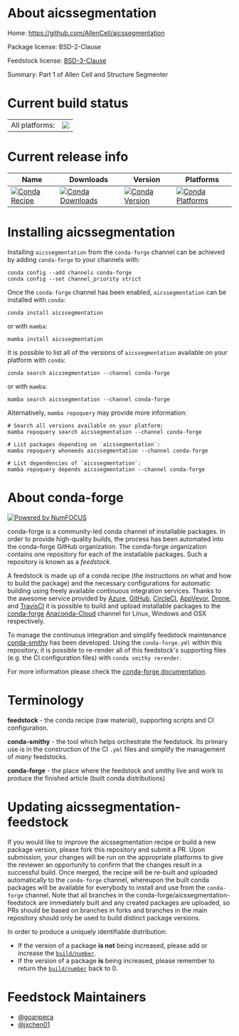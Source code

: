 About aicssegmentation
======================

Home: https://github.com/AllenCell/aicssegmentation

Package license: BSD-2-Clause

Feedstock license: [BSD-3-Clause](https://github.com/conda-forge/aicssegmentation-feedstock/blob/main/LICENSE.txt)

Summary: Part 1 of Allen Cell and Structure Segmenter

Current build status
====================


<table><tr><td>All platforms:</td>
    <td>
      <a href="https://dev.azure.com/conda-forge/feedstock-builds/_build/latest?definitionId=15398&branchName=main">
        <img src="https://dev.azure.com/conda-forge/feedstock-builds/_apis/build/status/aicssegmentation-feedstock?branchName=main">
      </a>
    </td>
  </tr>
</table>

Current release info
====================

| Name | Downloads | Version | Platforms |
| --- | --- | --- | --- |
| [![Conda Recipe](https://img.shields.io/badge/recipe-aicssegmentation-green.svg)](https://anaconda.org/conda-forge/aicssegmentation) | [![Conda Downloads](https://img.shields.io/conda/dn/conda-forge/aicssegmentation.svg)](https://anaconda.org/conda-forge/aicssegmentation) | [![Conda Version](https://img.shields.io/conda/vn/conda-forge/aicssegmentation.svg)](https://anaconda.org/conda-forge/aicssegmentation) | [![Conda Platforms](https://img.shields.io/conda/pn/conda-forge/aicssegmentation.svg)](https://anaconda.org/conda-forge/aicssegmentation) |

Installing aicssegmentation
===========================

Installing `aicssegmentation` from the `conda-forge` channel can be achieved by adding `conda-forge` to your channels with:

```
conda config --add channels conda-forge
conda config --set channel_priority strict
```

Once the `conda-forge` channel has been enabled, `aicssegmentation` can be installed with `conda`:

```
conda install aicssegmentation
```

or with `mamba`:

```
mamba install aicssegmentation
```

It is possible to list all of the versions of `aicssegmentation` available on your platform with `conda`:

```
conda search aicssegmentation --channel conda-forge
```

or with `mamba`:

```
mamba search aicssegmentation --channel conda-forge
```

Alternatively, `mamba repoquery` may provide more information:

```
# Search all versions available on your platform:
mamba repoquery search aicssegmentation --channel conda-forge

# List packages depending on `aicssegmentation`:
mamba repoquery whoneeds aicssegmentation --channel conda-forge

# List dependencies of `aicssegmentation`:
mamba repoquery depends aicssegmentation --channel conda-forge
```


About conda-forge
=================

[![Powered by
NumFOCUS](https://img.shields.io/badge/powered%20by-NumFOCUS-orange.svg?style=flat&colorA=E1523D&colorB=007D8A)](https://numfocus.org)

conda-forge is a community-led conda channel of installable packages.
In order to provide high-quality builds, the process has been automated into the
conda-forge GitHub organization. The conda-forge organization contains one repository
for each of the installable packages. Such a repository is known as a *feedstock*.

A feedstock is made up of a conda recipe (the instructions on what and how to build
the package) and the necessary configurations for automatic building using freely
available continuous integration services. Thanks to the awesome service provided by
[Azure](https://azure.microsoft.com/en-us/services/devops/), [GitHub](https://github.com/),
[CircleCI](https://circleci.com/), [AppVeyor](https://www.appveyor.com/),
[Drone](https://cloud.drone.io/welcome), and [TravisCI](https://travis-ci.com/)
it is possible to build and upload installable packages to the
[conda-forge](https://anaconda.org/conda-forge) [Anaconda-Cloud](https://anaconda.org/)
channel for Linux, Windows and OSX respectively.

To manage the continuous integration and simplify feedstock maintenance
[conda-smithy](https://github.com/conda-forge/conda-smithy) has been developed.
Using the ``conda-forge.yml`` within this repository, it is possible to re-render all of
this feedstock's supporting files (e.g. the CI configuration files) with ``conda smithy rerender``.

For more information please check the [conda-forge documentation](https://conda-forge.org/docs/).

Terminology
===========

**feedstock** - the conda recipe (raw material), supporting scripts and CI configuration.

**conda-smithy** - the tool which helps orchestrate the feedstock.
                   Its primary use is in the construction of the CI ``.yml`` files
                   and simplify the management of *many* feedstocks.

**conda-forge** - the place where the feedstock and smithy live and work to
                  produce the finished article (built conda distributions)


Updating aicssegmentation-feedstock
===================================

If you would like to improve the aicssegmentation recipe or build a new
package version, please fork this repository and submit a PR. Upon submission,
your changes will be run on the appropriate platforms to give the reviewer an
opportunity to confirm that the changes result in a successful build. Once
merged, the recipe will be re-built and uploaded automatically to the
`conda-forge` channel, whereupon the built conda packages will be available for
everybody to install and use from the `conda-forge` channel.
Note that all branches in the conda-forge/aicssegmentation-feedstock are
immediately built and any created packages are uploaded, so PRs should be based
on branches in forks and branches in the main repository should only be used to
build distinct package versions.

In order to produce a uniquely identifiable distribution:
 * If the version of a package **is not** being increased, please add or increase
   the [``build/number``](https://docs.conda.io/projects/conda-build/en/latest/resources/define-metadata.html#build-number-and-string).
 * If the version of a package **is** being increased, please remember to return
   the [``build/number``](https://docs.conda.io/projects/conda-build/en/latest/resources/define-metadata.html#build-number-and-string)
   back to 0.

Feedstock Maintainers
=====================

* [@goanpeca](https://github.com/goanpeca/)
* [@jxchen01](https://github.com/jxchen01/)

